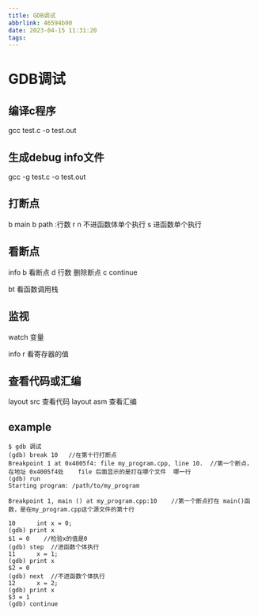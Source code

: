```yaml
---
title: GDB调试
abbrlink: 46594b90
date: 2023-04-15 11:31:20
tags:
---
```

# GDB调试
## 编译c程序
gcc test.c -o test.out
## 生成debug info文件
gcc -g test.c -o test.out
## 打断点
b main
b path :行数
r 
n 不进函数体单个执行
s  进函数单个执行

## 看断点
info b 看断点
d 行数  删除断点
c continue

bt 看函数调用栈

## 监视
watch 变量

info r 看寄存器的值

## 查看代码或汇编
layout src  查看代码
layout asm 查看汇编 
## example
```
$ gdb 调试
(gdb) break 10   //在第十行打断点
Breakpoint 1 at 0x4005f4: file my_program.cpp, line 10.  //第一个断点，在地址 0x4005f4处    file 后面显示的是打在哪个文件  哪一行
(gdb) run      
Starting program: /path/to/my_program 

Breakpoint 1, main () at my_program.cpp:10    //第一个断点打在 main()函数，是在my_program.cpp这个源文件的第十行

10      int x = 0;
(gdb) print x
$1 = 0    //检验x的值是0
(gdb) step  //进函数个体执行
11      x = 1;
(gdb) print x
$2 = 0     
(gdb) next  //不进函数个体执行
12      x = 2;
(gdb) print x
$3 = 1
(gdb) continue
```
